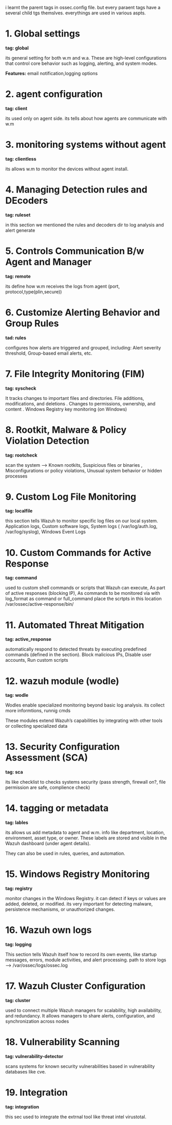 i learnt the parent tags in ossec.config file. but every paraent tags have a several child tgs themslves. everythings are used in various aspts. 


# 1. Global settings
 **tag: global**
 
 its general setting for both w.m and w.a. These are high-level configurations that control core behavior such as logging, alerting, and system modes.
 
**Features:**
 email notification,logging options

 # 2. agent configuration
**tag: client** 

its used only on agent side. its tells about how agents are communicate with w.m

# 3. monitoring systems without agent 
**tag: clientless** 

its allows w.m to monitor the devices without agent install.

# 4. Managing Detection rules and DEcoders
**tag: ruleset** 

in this section we mentioned the rules and decoders dir to log analysis and alert generate

# 5. Controls Communication B/w Agent and Manager
**tag: remote**

its define how w.m receives the logs from agent (port, protocol,type(plin,secure))
# 6. Customize Alerting Behavior and Group Rules
**tad: rules**

configures how alerts are triggered and grouped, including: Alert severity threshold, Group-based email alerts, etc.
# 7. File Integrity Monitoring (FIM)
**tag: syscheck**

It tracks changes to important files and directories. File additions, modifications, and deletions . Changes to permissions, ownership, and content . Windows Registry key monitoring (on Windows)
# 8. Rootkit, Malware & Policy Violation Detection
**tag: rootcheck**

scan the system --> Known rootkits, Suspicious files or binaries , Misconfigurations or policy violations, Unusual system behavior or hidden processes
# 9. Custom Log File Monitoring
**tag: localfile**

this section tells Wazuh to monitor specific log files on our local system. Application logs, Custom software logs, System logs ( /var/log/auth.log, /var/log/syslog), Windows Event Logs 
# 10. Custom Commands for Active Response
**tag: command**

used to custom shell commands or scripts that Wazuh can execute, As part of active responses (blocking IP), As commands to be monitored via **<localfile>** with log_format as command or full_command
place the scrtpts in this location /var/ossec/active-response/bin/

# 11. Automated Threat Mitigation
**tag: active_response**

 automatically respond to detected threats by executing predefined commands (defined in the **<command>** section). Block malicious IPs, Disable user accounts, Run custom scripts

 # 12. wazuh module (wodle)
 **tag: wodle**

 Wodles enable specialized monitoring beyond basic log analysis. its collect more informtions, runnig cmds

 These modules extend Wazuh’s capabilities by integrating with other tools or collecting specialized data

 # 13. Security Configuration Assessment (SCA)
 **tag: sca**

 its like checklist to checks systems security (pass strength, firewall on?, file permission are safe, complience check)

 # 14. tagging or metadata
 **tag: lables**

 its allows us add metadata to agent and w.m. info like department, location, environment, asset type, or owner. These labels are stored and visible in the Wazuh dashboard (under agent details).

They can also be used in rules, queries, and automation.

# 15. Windows Registry Monitoring
**tag: registry**

monitor changes in the Windows Registry. it can detect if keys or values are added, deleted, or modified. its very important for detecting malware, persistence mechanisms, or unauthorized changes.

# 16. Wazuh own logs
**tag: logging**

This section tells Wazuh itself how to record its own events, like startup messages, errors, module activities, and alert processing.
path to store logs --> /var/ossec/logs/ossec.log

# 17. Wazuh Cluster Configuration
**tag: cluster**

used to connect multiple Wazuh managers for scalability, high availability, and redundancy. It allows managers to share alerts, configuration, and synchronization across nodes 

# 18. Vulnerability Scanning
**tag: vulnerability-detector**

 scans systems for known security vulnerabilities based in vulnerability databases like cve.

# 19. Integration 
**tag: integration**

this sec used to integrate the extrnal tool like threat intel virustotal. 

